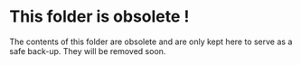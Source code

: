 # This folder is obsolete !

The contents of this folder are obsolete and are only kept here to serve as a safe back-up. They will be removed soon.